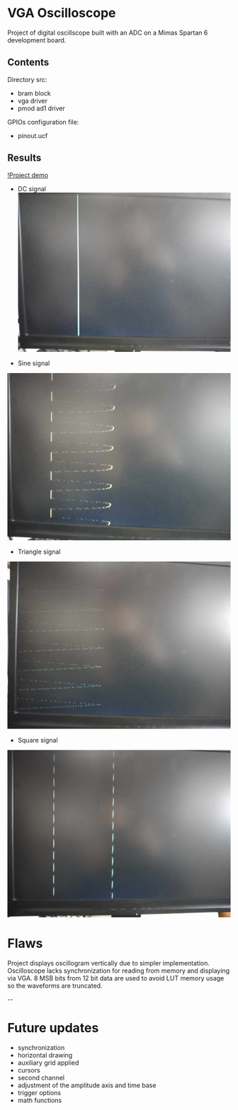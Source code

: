 # VGA Oscilloscope

Project of digital oscillscope built with an ADC on a Mimas Spartan 6 development board.

## Contents

Directory src:

- bram block
- vga driver
- pmod ad1 driver

GPIOs configuration file:

- pinout.ucf

## Results

[!Project demo](https://github.com/MikeZ7/VGA-Oscilloscope/assets/101725721/255fd25f-8f9c-401b-8667-34f5c615fb0e)

- DC signal
![](https://github.com/MikeZ7/VGA-Oscilloscope/blob/master/Images%26Video/dc_signal.jpg)

- Sine signal

![](https://github.com/MikeZ7/VGA-Oscilloscope/blob/master/Images%26Video/sine_signal.jpg)

- Triangle signal
 
![](https://github.com/MikeZ7/VGA-Oscilloscope/blob/master/Images%26Video/triangle_signal.jpg)

- Square signal

![](https://github.com/MikeZ7/VGA-Oscilloscope/blob/master/Images%26Video/square_signal.jpg)

# Flaws

Project displays oscillogram vertically due to simpler implementation. 
Oscilloscope lacks synchronization for reading from memory and displaying via VGA.
8 MSB bits from 12 bit data are used to avoid LUT memory usage so the waveforms are truncated.

--
# Future updates
- synchronization
- horizontal drawing
- auxiliary grid applied
- cursors
- second channel
- adjustment of the amplitude axis and time base
- trigger options
- math functions



